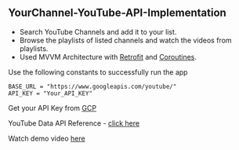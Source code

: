 ## YourChannel-YouTube-API-Implementation
- Search YouTube Channels and add it to your list. 
- Browse the playlists of listed channels and watch the videos from playlists.
- Used MVVM Architecture with [Retrofit](https://github.com/square/retrofit) and [Coroutines](https://developer.android.com/kotlin/coroutines).

Use the following constants to successfully run the app
```
BASE_URL = "https://www.googleapis.com/youtube/"
API_KEY = "Your_API_KEY"
```
Get your API Key from [GCP](https://console.cloud.google.com/)

YouTube Data API Reference - [click here](https://developers.google.com/youtube/v3/docs/?apix=true)

Watch demo video [here](https://youtu.be/ta0D0kRL6IM)
